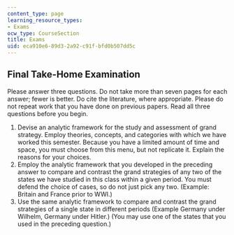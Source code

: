 ```yaml
---
content_type: page
learning_resource_types:
- Exams
ocw_type: CourseSection
title: Exams
uid: eca910e6-89d3-2a92-c91f-bfd0b507dd5c
---
```


Final Take-Home Examination
---------------------------

Please answer three questions. Do not take more than seven pages for each answer; fewer is better. Do cite the literature, where appropriate. Please do not repeat work that you have done on previous papers. Read all three questions before you begin.

1.  Devise an analytic framework for the study and assessment of grand strategy. Employ theories, concepts, and categories with which we have worked this semester. Because you have a limited amount of time and space, you must choose from this menu, but not replicate it. Explain the reasons for your choices.
2.  Employ the analytic framework that you developed in the preceding answer to compare and contrast the grand strategies of any two of the states we have studied in this class within a given period. You must defend the choice of cases, so do not just pick any two. (Example: Britain and France prior to WWI.)
3.  Use the same analytic framework to compare and contrast the grand strategies of a single state in different periods (Example Germany under Wilhelm, Germany under Hitler.) (You may use one of the states that you used in the preceding question.)